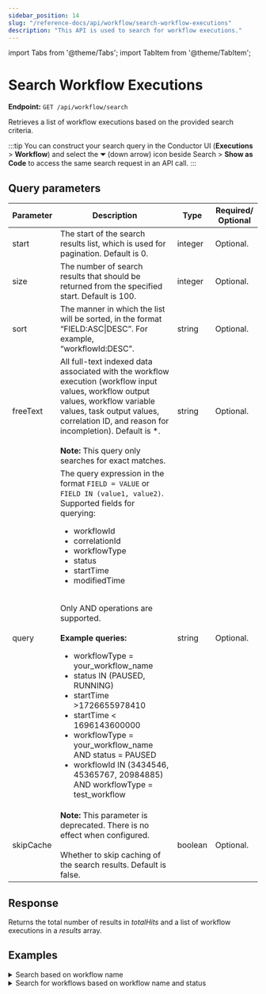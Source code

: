 ```yaml
---
sidebar_position: 14
slug: "/reference-docs/api/workflow/search-workflow-executions"
description: "This API is used to search for workflow executions."
---
```


import Tabs from '@theme/Tabs';
import TabItem from '@theme/TabItem';

# Search Workflow Executions

**Endpoint:** `GET /api/workflow/search`

Retrieves a list of workflow executions based on the provided search criteria.

:::tip
You can construct your search query in the Conductor UI (**Executions** > **Workflow**) and select the **⏷** (down arrow) icon beside Search > **Show as Code** to access the same search request in an API call.
:::


## Query parameters

| Parameter  | Description | Type | Required/ Optional |
| ---------- | ----------- | ---- | ----------------- |
| start | The start of the search results list, which is used for pagination. Default is 0. | integer | Optional. |
| size | The number of search results that should be returned from the specified start. Default is 100. | integer | Optional. |
| sort | The manner in which the list will be sorted, in the format “FIELD:ASC\|DESC”. For example, “workflowId:DESC”. | string | Optional. |
| freeText | All full-text indexed data associated with the workflow execution (workflow input values, workflow output values, workflow variable values, task output values, correlation ID, and reason for incompletion). Default is *. <br/><br/> **Note:** This query only searches for exact matches. | string | Optional. |
| query | The query expression in the format `FIELD = VALUE` or `FIELD IN (value1, value2)`. Supported fields for querying: <ul><li>workflowId</li> <li>correlationId</li> <li>workflowType</li> <li>status</li> <li>startTime</li> <li>modifiedTime</li></ul> <br/> Only AND operations are supported. <br/><br/> **Example queries:**<ul><li>workflowType = your_workflow_name</li> <li>status IN (PAUSED, RUNNING)</li> <li>startTime >1726655978410</li> <li>startTime &lt; 1696143600000</li> <li>workflowType = your_workflow_name AND status = PAUSED</li> <li>workflowId IN (3434546, 45365767, 20984885) AND workflowType = test_workflow</li></ul> | string | Optional. |
| skipCache | **Note:** This parameter is deprecated. There is no effect when configured. <br/><br/> Whether to skip caching of the search results. Default is false. | boolean | Optional. |

## Response

Returns the total number of results in *totalHits* and a list of workflow executions in a *results* array.

## Examples

<details><summary>Search based on workflow name</summary>

**Request**

```
curl -X 'GET' \
  'https://&lt;YOUR-CLUSTER>/api/workflow/search?start=0&size=100&freeText=%2A&query=workflowType%3DsomeWorkflow' \
  -H 'accept: */*' \
  -H 'X-Authorization: &lt;TOKEN>'
```

**Response**

```
{
  "totalHits": 1,
  "results": [
    {
      "workflowType": "someWorkflow",
      "version": 1,
      "workflowId": "ba2aeb84-d4c7-11ef-87b1-b2b27c52ebde",
      "startTime": "2025-01-17T11:39:35.873Z",
      "updateTime": "2025-01-17T11:39:35.873Z",
      "status": "RUNNING",
      "input": "{name=John}",
      "output": "{}",
      "executionTime": 0,
      "failedReferenceTaskNames": "",
      "priority": 0,
      "failedTaskNames": [],
      "inputSize": 11,
      "outputSize": 2
    }
  ]
}
```

</details>


<details><summary>Search for workflows based on workflow name and status</summary>

**Request**

```
curl -X 'GET' \
  'https://&lt;YOUR_CLUSTER>/api/workflow/search?start=0&size=100&freeText=%2A&query=status%20IN%20%28RUNNING%29%20AND%20workflowType%3DcompensationWorkflow' \
  -H 'accept: */*' \
  -H 'X-Authorization: &lt;TOKEN>'
```

**Response**

```
{
  "totalHits": 5,
  "results": [
    {
      "workflowType": "compensationWorkflow",
      "version": 3,
      "workflowId": "ddf03cfd-d4b6-11ef-a114-0af1b159704e",
      "correlationId": "string",
      "startTime": "2025-01-17T09:38:54.442Z",
      "updateTime": "2025-01-17T09:44:46.666Z",
      "status": "RUNNING",
      "input": "{additionalProp1={}, additionalProp2={}, additionalProp3={}}",
      "output": "{}",
      "executionTime": 0,
      "failedReferenceTaskNames": "",
      "priority": 0,
      "failedTaskNames": [],
      "inputSize": 60,
      "outputSize": 2
    },
    {
      "workflowType": "compensationWorkflow",
      "version": 3,
      "workflowId": "3163f2e3-d4a9-11ef-a114-0af1b159704e",
      "correlationId": "string",
      "startTime": "2025-01-17T08:01:01.497Z",
      "updateTime": "2025-01-17T09:57:09.427Z",
      "status": "RUNNING",
      "input": "{additionalProp1={}, additionalProp2={}, additionalProp3={}}",
      "output": "{}",
      "executionTime": 0,
      "failedReferenceTaskNames": "",
      "priority": 0,
      "failedTaskNames": [],
      "inputSize": 60,
      "outputSize": 2
    },
    {
      "workflowType": "compensationWorkflow",
      "version": 2,
      "workflowId": "2ce9207f-d4a6-11ef-87b1-b2b27c52ebde",
      "correlationId": "",
      "startTime": "2025-01-17T07:39:25.491Z",
      "updateTime": "2025-01-17T10:15:50.803Z",
      "endTime": "2025-01-17T10:15:31.060Z",
      "status": "RUNNING",
      "input": "{name=}",
      "output": "{output={response={headers={Date=[Fri, 17 Jan 2025 07:39:25 GMT], Content-Type=[application/json], Content-Length=[182], Connection=[keep-alive], Strict-Transport-Security=[max-age=15724800; includeSubDomains]}, reasonPhrase=200 OK, body={randomString=rxseamdaoaasmjoofuju, randomInt=1836, hostName=orkes-api-sampler-67dfc8cf58-lp2np, apiRandomDelay=0 ms, sleepFor=0 ms, statusCode=200, queryParams={}}, statusCode=200}}}",
      "executionTime": 9365569,
      "failedReferenceTaskNames": "simple_ref",
      "priority": 0,
      "failedTaskNames": [],
      "inputSize": 7,
      "outputSize": 421
    },
    {
      "workflowType": "compensationWorkflow",
      "version": 3,
      "workflowId": "bf6ac066-d493-11ef-87b1-b2b27c52ebde",
      "correlationId": "1",
      "startTime": "2025-01-17T05:27:30.850Z",
      "updateTime": "2025-01-17T10:05:13.093Z",
      "status": "RUNNING",
      "input": "{}",
      "output": "{}",
      "executionTime": 0,
      "failedReferenceTaskNames": "",
      "priority": 0,
      "failedTaskNames": [],
      "inputSize": 2,
      "outputSize": 2
    },
    {
      "workflowType": "compensationWorkflow",
      "version": 2,
      "workflowId": "dd76a747-d48e-11ef-a114-0af1b159704e",
      "startTime": "2025-01-17T04:52:33.776Z",
      "updateTime": "2025-01-17T04:52:33.777Z",
      "status": "RUNNING",
      "input": "{_headers={content-length=77, referer=https://lw.orkesconductor.io/swagger-ui/index.html?configUrl=/api-docs/swagger-config, sec-fetch-site=same-origin, origin=https://lw.orkesconductor.io, x-forwarded-port=443, sec-gpc=1, sec-ch-ua-mobile=?0, x-forwarded-host=lw.orkesconductor.io, waitforseconds=60, host=lw.orkesconductor.io, connection=close, content-type=application/json, x-request-id=60ebfa7b5a5571dc0acfa764caffe130, sec-fetch-mode=cors, x-forwarded-proto=https, accept-language=en-GB,en;q=0.7, cookie=_legacy_auth0.0tZM6YcMFKfFSOMW9RHx2imCs0YgroQl.is.authenticated=true; auth0.0tZM6YcMFKfFSOMW9RHx2imCs0YgroQl.is.authenticated=true, priority=u=1, i, accept=application/json, x-real-ip=10.150.19.251, x-forwarded-scheme=https, sec-ch-ua=\"Brave\";v=\"129\", \"Not=A?Brand\";v=\"8\", \"Chromium\";v=\"129\", requestid=teststring, sec-ch-ua-platform=\"macOS\", x-nginx-proxy=true, x-scheme=https, accept-encoding=gzip, deflate, br, zstd, user-agent=Mozilla/5.0 (Macintosh; Intel Mac OS X 10_15_7) AppleWebKit/537.36 (KHTML, like Gecko) Chrome/129.0.0.0 Safari/537.36, sec-fetch-dest=empty}, additionalProp1={}, _X-Request-Id=teststring, additionalProp3={}, additionalProp2={}, _X-Wait-Until=null, _X-Host-Id=10.150.22.99}",
      "output": "{}",
      "executionTime": 0,
      "failedReferenceTaskNames": "",
      "priority": 0,
      "failedTaskNames": [],
      "inputSize": 1213,
      "outputSize": 2
    }
  ]
}
```

</details>